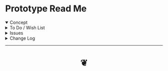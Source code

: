 
<span style=display:none; >[You are now in a GitHub source code view - click this link to view Read Me file as a web page]( https://pushme-pullyou.github.io/templates-01/tootoo-light/v-0-00/prototypes/prototype/#README.md "View file as a web page." ) </span>

# Prototype Read Me


<details open >
<summary>Concept</summary>


</details>


<details>
<summary>To Do / Wish List</summary>


</details>

<details>
<summary>Issues</summary>




</details>

<details>
<summary>Change Log</summary>

### XXX

* First commit

</details>

***

# <center title="hello!" ><a href=javascript:window.scrollTo(0,0); style=text-decoration:none; > ❦ </a></center>
